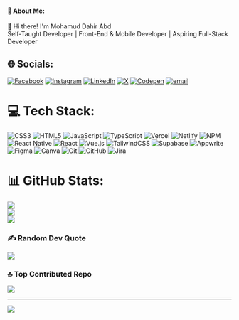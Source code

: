 #### 💫 About Me:
👋 Hi there! I'm Mohamud Dahir Abd<br>Self-Taught Developer | Front-End & Mobile Developer | Aspiring Full-Stack Developer


## 🌐 Socials:
[![Facebook](https://img.shields.io/badge/Facebook-%231877F2.svg?logo=Facebook&logoColor=white)](https://facebook.com/MDahirAbdi1) [![Instagram](https://img.shields.io/badge/Instagram-%23E4405F.svg?logo=Instagram&logoColor=white)](https://instagram.com/eco_mohamud) [![LinkedIn](https://img.shields.io/badge/LinkedIn-%230077B5.svg?logo=linkedin&logoColor=white)](https://linkedin.com/in/@MDahirAbdi) [![X](https://img.shields.io/badge/X-black.svg?logo=X&logoColor=white)](https://x.com/@MDahirAbdi) [![Codepen](https://img.shields.io/badge/Codepen-000000?logo=codepen&logoColor=white)](https://codepen.io/@MDahirAbdi) [![email](https://img.shields.io/badge/Email-D14836?logo=gmail&logoColor=white)](mailto:siyaasi54@gmail.com) 

# 💻 Tech Stack:
![CSS3](https://img.shields.io/badge/css3-%231572B6.svg?style=for-the-badge&logo=css3&logoColor=white) ![HTML5](https://img.shields.io/badge/html5-%23E34F26.svg?style=for-the-badge&logo=html5&logoColor=white) ![JavaScript](https://img.shields.io/badge/javascript-%23323330.svg?style=for-the-badge&logo=javascript&logoColor=%23F7DF1E) ![TypeScript](https://img.shields.io/badge/typescript-%23007ACC.svg?style=for-the-badge&logo=typescript&logoColor=white) ![Vercel](https://img.shields.io/badge/vercel-%23000000.svg?style=for-the-badge&logo=vercel&logoColor=white) ![Netlify](https://img.shields.io/badge/netlify-%23000000.svg?style=for-the-badge&logo=netlify&logoColor=#00C7B7) ![NPM](https://img.shields.io/badge/NPM-%23CB3837.svg?style=for-the-badge&logo=npm&logoColor=white) ![React Native](https://img.shields.io/badge/react_native-%2320232a.svg?style=for-the-badge&logo=react&logoColor=%2361DAFB) ![React](https://img.shields.io/badge/react-%2320232a.svg?style=for-the-badge&logo=react&logoColor=%2361DAFB) ![Vue.js](https://img.shields.io/badge/vue.js-%2335495e.svg?style=for-the-badge&logo=vuedotjs&logoColor=%234FC08D) ![TailwindCSS](https://img.shields.io/badge/tailwindcss-%2338B2AC.svg?style=for-the-badge&logo=tailwind-css&logoColor=white) ![Supabase](https://img.shields.io/badge/Supabase-3ECF8E?style=for-the-badge&logo=supabase&logoColor=white) ![Appwrite](https://img.shields.io/badge/Appwrite-%23FD366E.svg?style=for-the-badge&logo=appwrite&logoColor=white) ![Figma](https://img.shields.io/badge/figma-%23F24E1E.svg?style=for-the-badge&logo=figma&logoColor=white) ![Canva](https://img.shields.io/badge/Canva-%2300C4CC.svg?style=for-the-badge&logo=Canva&logoColor=white) ![Git](https://img.shields.io/badge/git-%23F05033.svg?style=for-the-badge&logo=git&logoColor=white) ![GitHub](https://img.shields.io/badge/github-%23121011.svg?style=for-the-badge&logo=github&logoColor=white) ![Jira](https://img.shields.io/badge/jira-%230A0FFF.svg?style=for-the-badge&logo=jira&logoColor=white)
# 📊 GitHub Stats:
![](https://github-readme-stats.vercel.app/api?username=MDahirAbdi&theme=neon&hide_border=false&include_all_commits=false&count_private=true)<br/>
![](https://github-readme-streak-stats.herokuapp.com/?user=MDahirAbdi&theme=neon&hide_border=false)<br/>
![](https://github-readme-stats.vercel.app/api/top-langs/?username=MDahirAbdi&theme=neon&hide_border=false&include_all_commits=false&count_private=true&layout=compact)

### ✍️ Random Dev Quote
![](https://quotes-github-readme.vercel.app/api?type=horizontal&theme=radical)

### 🔝 Top Contributed Repo
![](https://github-contributor-stats.vercel.app/api?username=MDahirAbdi&limit=5&theme=radical&combine_all_yearly_contributions=true)

---
[![](https://visitcount.itsvg.in/api?id=MDahirAbdi&icon=10&color=0)](https://visitcount.itsvg.in)

<!-- Proudly created with GPRM ( https://gprm.itsvg.in ) -->

